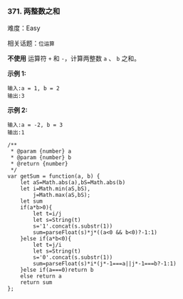 ### 371. 两整数之和

难度：Easy

相关话题：`位运算`

**不使用** 运算符 `+`  和 `-` ​​​​​​​，计算两整数​​​​​​​ `a` 、 `b` ​​​​​​​之和。



**示例 1:** 



```
输入:a = 1, b = 2
输出:3
```


**示例 2:** 



```
输入:a = -2, b = 3
输出:1
```

```
/**
 * @param {number} a
 * @param {number} b
 * @return {number}
 */
var getSum = function(a, b) {
    let aS=Math.abs(a),bS=Math.abs(b)
    let i=Math.min(aS,bS),
        j=Math.max(aS,bS);
    let sum
    if(a*b>0){
        let t=i/j
        let s=String(t)
        s='1'.concat(s.substr(1))
        sum=parseFloat(s)*j*((a<0 && b<0)?-1:1)
    }else if(a*b<0){
        let t=j/i
        let s=String(t)
        s='0'.concat(s.substr(1))
        sum=parseFloat(s)*i*(j*-1===a||j*-1===b?-1:1)
    }else if(a===0)return b
    else return a
    return sum
};
```

